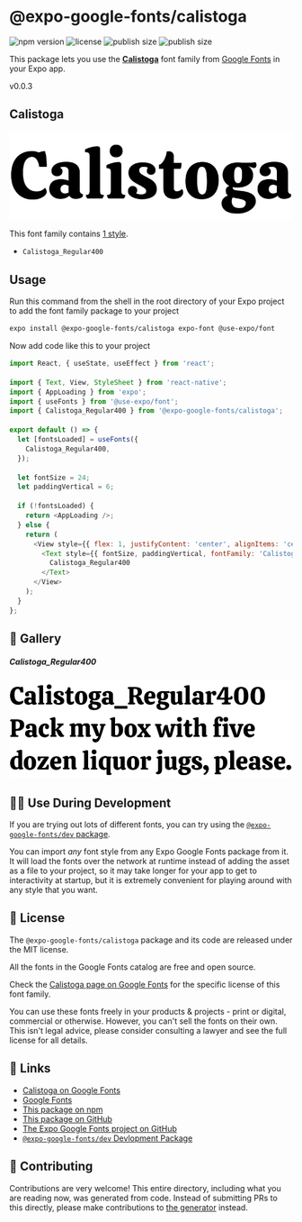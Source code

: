 # @expo-google-fonts/calistoga

![npm version](https://flat.badgen.net/npm/v/@expo-google-fonts/calistoga)
![license](https://flat.badgen.net/github/license/expo/google-fonts)
![publish size](https://flat.badgen.net/packagephobia/install/@expo-google-fonts/calistoga)
![publish size](https://flat.badgen.net/packagephobia/publish/@expo-google-fonts/calistoga)

This package lets you use the [**Calistoga**](https://fonts.google.com/specimen/Calistoga) font family from [Google Fonts](https://fonts.google.com/) in your Expo app.

v0.0.3

## Calistoga

![Calistoga](./font-family.png)

This font family contains [1 style](#-gallery).

- `Calistoga_Regular400`

## Usage

Run this command from the shell in the root directory of your Expo project to add the font family package to your project
```sh
expo install @expo-google-fonts/calistoga expo-font @use-expo/font
```

Now add code like this to your project
```js
import React, { useState, useEffect } from 'react';

import { Text, View, StyleSheet } from 'react-native';
import { AppLoading } from 'expo';
import { useFonts } from '@use-expo/font';
import { Calistoga_Regular400 } from '@expo-google-fonts/calistoga';

export default () => {
  let [fontsLoaded] = useFonts({
    Calistoga_Regular400,
  });

  let fontSize = 24;
  let paddingVertical = 6;

  if (!fontsLoaded) {
    return <AppLoading />;
  } else {
    return (
      <View style={{ flex: 1, justifyContent: 'center', alignItems: 'center' }}>
        <Text style={{ fontSize, paddingVertical, fontFamily: 'Calistoga_Regular400' }}>
          Calistoga_Regular400
        </Text>
      </View>
    );
  }
};

```

## 🔡 Gallery

##### Calistoga_Regular400
![Calistoga_Regular400](./bbcc8c6618b098df3f7de4ee7afbe7a4ebe1832e5d8cca3579199c4e73ef5e8f.ttf.png)


## 👩‍💻 Use During Development

If you are trying out lots of different fonts, you can try using the [`@expo-google-fonts/dev` package](https://github.com/expo/google-fonts/tree/master/font-packages/dev#readme).

You can import *any* font style from any Expo Google Fonts package from it. It will load the fonts
over the network at runtime instead of adding the asset as a file to your project, so it may take longer
for your app to get to interactivity at startup, but it is extremely convenient
for playing around with any style that you want.

## 📖 License

The `@expo-google-fonts/calistoga` package and its code are released under the MIT license.

All the fonts in the Google Fonts catalog are free and open source.

Check the [Calistoga page on Google Fonts](https://fonts.google.com/specimen/Calistoga) for the specific license of this font family.

You can use these fonts freely in your products & projects - print or digital, commercial or otherwise. However, you can't sell the fonts on their own. This isn't legal advice, please consider consulting a lawyer and see the full license for all details.

## 🔗 Links

- [Calistoga on Google Fonts](https://fonts.google.com/specimen/Calistoga)
- [Google Fonts](https://fonts.google.com/)
- [This package on npm](https://www.npmjs.com/package/@expo-google-fonts/calistoga)
- [This package on GitHub](https://github.com/expo/google-fonts/tree/master/font-packages/calistoga)
- [The Expo Google Fonts project on GitHub](https://github.com/expo/google-fonts)
- [`@expo-google-fonts/dev` Devlopment Package](https://github.com/expo/google-fonts/tree/master/font-packages/dev)


## 🤝 Contributing

Contributions are very welcome! This entire directory, including what you are reading now, was generated from code. Instead of submitting PRs to this directly, please make contributions to [the generator](https://github.com/expo/google-fonts/tree/master/packages/generator) instead.
